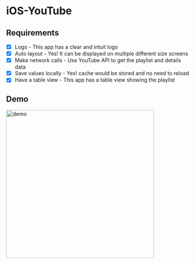 # iOS-YouTube

## Requirements

- [x] Logo - This app has a clear and intuit logo
- [x] Auto layout - Yes! It can be displayed on multiple different size screens
- [x] Make network calls - Use YouTube API to get the playlist and details data
- [x] Save values locally - Yes! cache would be stored and no need to reload
- [x] Have a table view - This app has a table view showing the playlist

## Demo
<img src="https://github.com/BoZhan9/iOS-YouTube/blob/main/screenshot/demo.gif" alt="demo" width="400"/>
